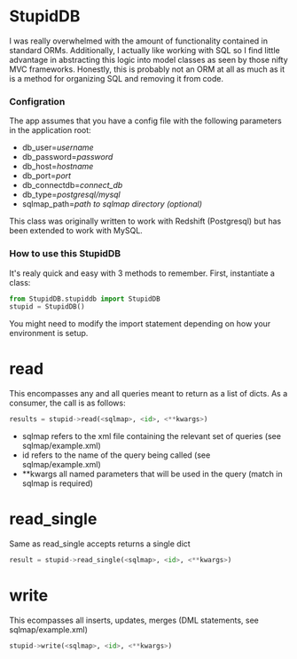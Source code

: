 # StupidDB

I was really overwhelmed with the amount of functionality contained in standard ORMs.  Additionally, I actually like working with SQL so I find little advantage in abstracting this logic into model classes as seen by those nifty MVC frameworks.  Honestly, this is probably not an ORM at all as much as it is a method for organizing SQL and removing it from code.

### Configration

The app assumes that you have a config file with the following parameters in the application root:
* db_user=_username_
* db_password=_password_
* db_host=_hostname_
* db_port=_port_
* db_connectdb=_connect_db_
* db_type=_postgresql/mysql_
* sqlmap_path=_path to sqlmap directory_ _(optional)_

This class was originally written to work with Redshift (Postgresql) but has been extended to work with MySQL.

### How to use this StupidDB

It's realy quick and easy with 3 methods to remember.  First, instantiate a class:

```python
from StupidDB.stupiddb import StupidDB
stupid = StupidDB()
```

You might need to modify the import statement depending on how your environment is setup.

read
====

This encompasses any and all queries meant to return as a list of dicts.  As a consumer, the call is as follows:

```python
results = stupid->read(<sqlmap>, <id>, <**kwargs>)
```

* sqlmap refers to the xml file containing the relevant set of queries (see sqlmap/example.xml)
* id refers to the name of the query being called (see sqlmap/example.xml)
* **kwargs all named parameters that will be used in the query (match in sqlmap is required)

read_single
===========

Same as read_single accepts returns a single dict

```python
result = stupid->read_single(<sqlmap>, <id>, <**kwargs>)
```

write
=====

This ecompasses all inserts, updates, merges (DML statements, see sqlmap/example.xml)

```python
stupid->write(<sqlmap>, <id>, <**kwargs>)
```


